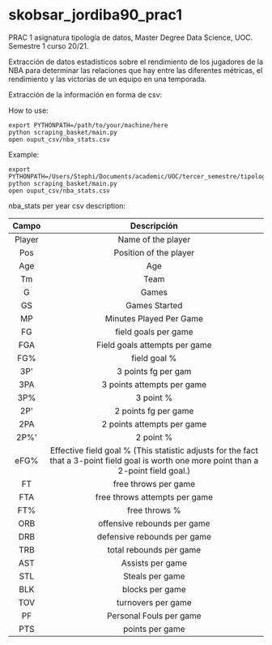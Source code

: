 # skobsar_jordiba90_prac1
PRAC 1 asignatura tipología de datos, Master Degree Data Science, UOC. Semestre 1 curso 20/21.

Extracción de datos estadísticos sobre el rendimiento de los jugadores de la NBA para determinar las relaciones que hay entre las diferentes métricas, el rendimiento y las victorias de un equipo en una temporada. 


Extracción de la información en forma de csv:

How to use:
```
export PYTHONPATH=/path/to/your/machine/here
python scraping_basket/main.py
open ouput_csv/nba_stats.csv
```

Example:

```
export PYTHONPATH=/Users/Stephi/Documents/academic/UOC/tercer_semestre/tipologia/PRAC1/skobsar_jordiba90_prac1
python scraping_basket/main.py
open ouput_csv/nba_stats.csv
```

nba_stats per year csv description: 

| Campo | Descripción |
| :---: |   :---:     |
| Player  | Name of the player |
| Pos  | Position of the player |
|Age| Age|
|Tm| Team|
|G| Games|
|GS| Games Started|
|MP| Minutes Played Per Game|
|FG| field goals per game|
|FGA| Field goals attempts per game|
|FG%| field goal %|
|3P'| 3 points fg per gam|
|3PA| 3 points attempts per game|
|3P%| 3 point %|
|2P'| 2 points fg per game|
|2PA| 2 points attempts per game|
|2P%'| 2 point %|
|eFG%  |Effective field goal % (This statistic adjusts for the fact that a 3-point field goal is worth one more point than a 2-point field goal.)|
|FT  | free throws per game|
|FTA  |free throws attempts per game|
|FT%  |free throws %|
|ORB  | offensive rebounds per game|
|DRB| defensive rebounds per game|
|TRB| total rebounds per game|
|AST| Assists per game|
|STL| Steals per game|
|BLK| blocks per game|
|TOV| turnovers per game|
|PF| Personal Fouls per game|
|PTS| points per game|



